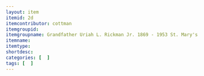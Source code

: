 ```yaml
---
layout: item
itemid: 2d
itemcontributor: cottman
itemgroupid: 
itemgroupname: Grandfather Uriah L. Rickman Jr. 1869 - 1953 St. Mary's Ohio
itemname: 
itemtype: 
shortdesc: 
categories: [  ]
tags: [  ]
---
```







